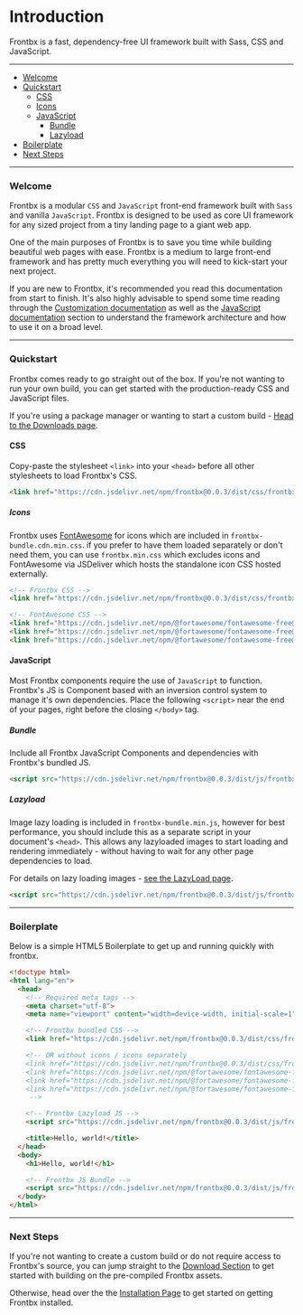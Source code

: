 # Introduction

Frontbx is a fast, dependency-free UI framework built with Sass, CSS and JavaScript.

---

*   [Welcome](#welcome)
*   [Quickstart](#quickstart)
    *   [CSS](#css)
      *   [Icons](#icons)
    *   [JavaScript](#javascript)
        *   [Bundle](#bundle)
        *   [Lazyload](#lazyload)
*   [Boilerplate](#boilerplate)
*   [Next Steps](#next-steps)

---

### Welcome

Frontbx is a modular `CSS` and `JavaScript` front-end framework built with `Sass` and vanilla `JavaScript`. Frontbx is designed to be used as core UI framework for any sized project from a tiny landing page to a giant web app.

One of the main purposes of Frontbx is to save you time while building beautiful web pages with ease. Frontbx is a medium to large front-end framework and has pretty much everything you will need to kick-start your next project.

If you are new to Frontbx, it's recommended you read this documentation from start to finish. It's also highly advisable to spend some time reading through the [Customization documentation](../../customize/sass/index.html) as well as the [JavaScript documentation](../../javascript/container/index.html) section to understand the framework architecture and how to use it on a broad level.

---

### Quickstart

Frontbx comes ready to go straight out of the box. If you're not wanting to run your own build, you can get started with the production-ready CSS and JavaScript files.

If you're using a package manager or wanting to start a custom build - [Head to the Downloads page](../download/index.html).

#### CSS

Copy-paste the stylesheet `<link>` into your `<head>` before all other stylesheets to load Frontbx's CSS.

```html
<link href="https://cdn.jsdelivr.net/npm/frontbx@0.0.3/dist/css/frontbx-bundle.cdn.min.css" rel="stylesheet" crossorigin="anonymous">
```

##### Icons

Frontbx uses [FontAwesome](https://fontawesome.com/) for icons which are included in `frontbx-bundle.cdn.min.css`. if you prefer to have them loaded separately or don't need them, you can use `frontbx.min.css` which excludes icons and FontAwesome via JSDeliver which hosts the standalone icon CSS hosted externally.

```html
<!-- Frontbx CSS -->
<link href="https://cdn.jsdelivr.net/npm/frontbx@0.0.3/dist/css/frontbx.cdn.min.css" rel="stylesheet" crossorigin="anonymous">

<!-- FontAwesome CSS -->
<link href="https://cdn.jsdelivr.net/npm/@fortawesome/fontawesome-free@6.6.0/css/fontawesome.min.css" rel="stylesheet" crossorigin="anonymous">
<link href="https://cdn.jsdelivr.net/npm/@fortawesome/fontawesome-free@6.6.0/css/solid.min.css" rel="stylesheet" crossorigin="anonymous">
<link href="https://cdn.jsdelivr.net/npm/@fortawesome/fontawesome-free@6.6.0/css/brands.min.css" rel="stylesheet" crossorigin="anonymous">
```

#### JavaScript

Most Frontbx components require the use of `JavaScript` to function. Frontbx's JS is Component based with an inversion control system to manage it's own dependencies. Place the following `<script>` near the end of your pages, right before the closing `</body>` tag.

##### Bundle

Include all Frontbx JavaScript Components and dependencies with Frontbx's bundled JS.

```html
<script src="https://cdn.jsdelivr.net/npm/frontbx@0.0.3/dist/js/frontbx-bundle.min.js" crossorigin="anonymous"></script>
```

##### Lazyload

Image lazy loading is included in `frontbx-bundle.min.js`, however for best performance, you should include this as a separate script in your document's `<head>`. This allows any lazyloaded images to start loading and rendering immediately - without having to wait for any other page dependencies to load.

For details on lazy loading images - [see the LazyLoad page](../../images/lazyload/index.html).

```html
<script src="https://cdn.jsdelivr.net/npm/frontbx@0.0.3/dist/js/frontbx-lazyload.min.js" crossorigin="anonymous"></script>
```

--- 

### Boilerplate

Below is a simple HTML5 Boilerplate to get up and running quickly with frontbx.

```html
<!doctype html>
<html lang="en">
  <head>
    <!-- Required meta tags -->
    <meta charset="utf-8">
    <meta name="viewport" content="width=device-width, initial-scale=1">

    <!-- Frontbx bundled CSS -->
    <link href="https://cdn.jsdelivr.net/npm/frontbx@0.0.3/dist/css/frontbx-bundle.cdn.min.css" rel="stylesheet" crossorigin="anonymous">

    <!-- OR without icons / icons separately
    <link href="https://cdn.jsdelivr.net/npm/frontbx@0.0.3/dist/css/frontbx.cdn.min.css" rel="stylesheet" crossorigin="anonymous">
    <link href="https://cdn.jsdelivr.net/npm/@fortawesome/fontawesome-free@6.6.0/css/fontawesome.min.css" rel="stylesheet" crossorigin="anonymous">
    <link href="https://cdn.jsdelivr.net/npm/@fortawesome/fontawesome-free@6.6.0/css/solid.min.css" rel="stylesheet" crossorigin="anonymous">
    <link href="https://cdn.jsdelivr.net/npm/@fortawesome/fontawesome-free@6.6.0/css/brands.min.css" rel="stylesheet" crossorigin="anonymous">
     -->

    <!-- Frontbx Lazyload JS -->
    <script src="https://cdn.jsdelivr.net/npm/frontbx@0.0.3/dist/js/frontbx-lazyload.min.js" crossorigin="anonymous"></script>

    <title>Hello, world!</title>
  </head>
  <body>
    <h1>Hello, world!</h1>

    <!-- Frontbx JS Bundle -->
    <script src="https://cdn.jsdelivr.net/npm/frontbx@0.0.3/dist/js/frontbx-bundle.min.js" crossorigin="anonymous"></script>
  </body>
</html>
```

---

### Next Steps

If you're not wanting to create a custom build or do not require access to Frontbx's source, you can jump straight to the [Download Section](../download/index.html) to get started with building on the pre-compiled Frontbx assets.

Otherwise, head over the the [Installation Page](../installation/index.html) to get started on getting Frontbx installed.
